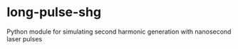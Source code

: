 # long-pulse-shg

Python module for simulating second harmonic generation with nanosecond laser pulses
